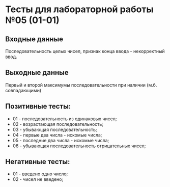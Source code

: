 # Тесты для лабораторной работы №05 (01-01)

## Входные данные

Последовательность целых чисел, признак конца ввода - некорректный ввод.

## Выходные данные

Первый и второй максимумы последовательности при наличии (м.б. совпадающими)

## Позитивные тесты:

- 01 - последовательность из одинаковых чисел;
- 02 - возрастающая последовательность;
- 03 - убывающая последовательность;
- 04 - первые два числа - искомые числа;
- 05 - последние два числа - искомые числа;
- 06 - убывающая последовательность отрицательных чисел;

## Негативные тесты:

- 01 - введено одно число;
- 02 - чисел не введено;
